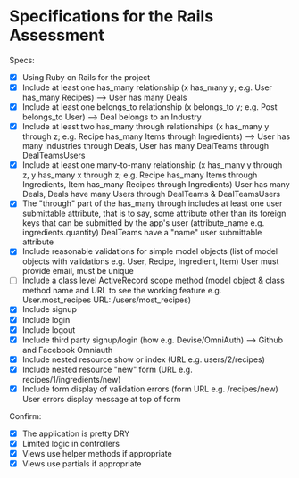 # Specifications for the Rails Assessment

Specs:
- [x] Using Ruby on Rails for the project
- [x] Include at least one has_many relationship (x has_many y; e.g. User has_many Recipes) --> User has many Deals
- [x] Include at least one belongs_to relationship (x belongs_to y; e.g. Post belongs_to User) --> Deal belongs to an Industry 
- [x] Include at least two has_many through relationships (x has_many y through z; e.g. Recipe has_many Items through Ingredients) --> User has many Industries through Deals, User has many DealTeams through DealTeamsUsers
- [x] Include at least one many-to-many relationship (x has_many y through z, y has_many x through z; e.g. Recipe has_many Items through Ingredients, Item has_many Recipes through Ingredients) User has many Deals, Deals have many Users through DealTeams & DealTeamsUsers
- [x] The "through" part of the has_many through includes at least one user submittable attribute, that is to say, some attribute other than its foreign keys that can be submitted by the app's user (attribute_name e.g. ingredients.quantity) DealTeams have a "name" user submittable attribute
- [x] Include reasonable validations for simple model objects (list of model objects with validations e.g. User, Recipe, Ingredient, Item) User must provide email, must be unique
- [ ] Include a class level ActiveRecord scope method (model object & class method name and URL to see the working feature e.g. User.most_recipes URL: /users/most_recipes)
- [x] Include signup
- [x] Include login
- [x] Include logout
- [x] Include third party signup/login (how e.g. Devise/OmniAuth) --> Github and Facebook Omniauth
- [x] Include nested resource show or index (URL e.g. users/2/recipes)
- [x] Include nested resource "new" form (URL e.g. recipes/1/ingredients/new)
- [x] Include form display of validation errors (form URL e.g. /recipes/new) User errors display message at top of form

Confirm:
- [x] The application is pretty DRY
- [x] Limited logic in controllers
- [x] Views use helper methods if appropriate
- [x] Views use partials if appropriate